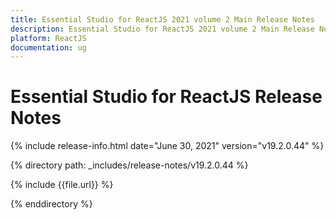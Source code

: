 ```yaml
---
title: Essential Studio for ReactJS 2021 volume 2 Main Release Notes  
description: Essential Studio for ReactJS 2021 volume 2 Main Release Notes  
platform: ReactJS
documentation: ug
---
```


# Essential Studio for ReactJS  Release Notes  

{% include release-info.html date="June 30, 2021"  version="v19.2.0.44" %} 


{% directory path: _includes/release-notes/v19.2.0.44 %}

{% include {{file.url}} %}

{% enddirectory %}